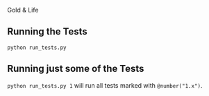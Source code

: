 
Gold & Life

## Running the Tests

`python run_tests.py`

## Running just some of the Tests

`python run_tests.py 1` will run all tests marked with `@number("1.x")`.
